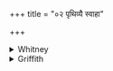 +++
title = "०२ पृथिव्यै स्वाहा"

+++

<details><summary>Whitney</summary>

### Translation
2. To earth hail!

### Notes
</details>

<details><summary>Griffith</summary>

All hail to Earth!
</details>
